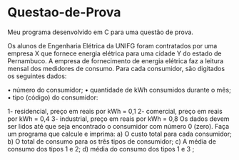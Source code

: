 # Questao-de-Prova
Meu programa desenvolvido em C para uma questão de prova. 

Os alunos de Engenharia Elétrica da UNIFG foram contratados por uma empresa X que fornece energia
elétrica para uma cidade Y do estado de Pernambuco. A empresa de fornecimento de energia elétrica faz a leitura
mensal dos medidores de consumo. Para cada consumidor, são digitados os seguintes dados:

• número do consumidor;
• quantidade de kWh consumidos durante o mês;
• tipo (código) do consumidor:

1- residencial, preço em reais por kWh = 0,1
2- comercial, preço em reais por kWh = 0,4
3- industrial, preço em reais por kWh = 0,8
Os dados devem ser lidos até que seja encontrado o consumidor com número 0 (zero). Faça um programa que
calcule e imprima:
a) O custo total para cada consumidor;
b) O total de consumo para os três tipos de consumidor;
c) A média de consumo dos tipos 1 e 2;
d) média do consumo dos tipos 1 e 3 ;

